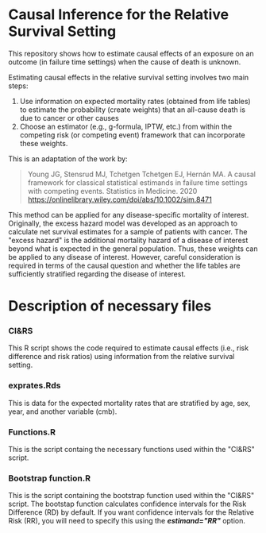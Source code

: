 # Causal Inference for the Relative Survival Setting
This repository shows how to estimate causal effects of an exposure on an outcome (in failure time settings) when the cause of death is unknown. 

Estimating causal effects in the relative survival setting involves two main steps:
  1) Use information on expected mortality rates (obtained from life tables) to estimate the probability (create weights) that an all-cause death is due to cancer or other causes
  2) Choose an estimator (e.g., g-formula, IPTW, etc.) from within the competing risk (or competing event) framework that can incorporate these weights.

This is an adaptation of the work by: 
> Young JG, Stensrud MJ, Tchetgen Tchetgen EJ, Hernán MA. A causal framework for classical statistical estimands in failure time settings with competing events. Statistics in Medicine. 2020 https://onlinelibrary.wiley.com/doi/abs/10.1002/sim.8471

This method can be applied for any disease-specific mortality of interest. Originally, the excess hazard model was developed as an approach to calculate net survival estimates for a sample of patients with cancer. The "excess hazard" is the additional mortality hazard of a disease of interest beyond what is expected in the general population. Thus, these weights can be applied to any disease of interest. However, careful consideration is required in terms of the causal question and whether the life tables are sufficiently stratified regarding the disease of interest. 

# Description of necessary files

### CI&RS 
This R script shows the code required to estimate causal effects (i.e., risk difference and risk ratios) using information from the relative survival setting.

### exprates.Rds
This is data for the expected mortality rates that are stratified by age, sex, year, and another variable (cmb).

### Functions.R
This is the script containg the necessary functions used within the "CI&RS" script.

### Bootstrap function.R
This is the script containing the bootstrap function used within the "CI&RS" script. The bootstap function calculates confidence intervals for the Risk Difference (RD) by default. If you want confidence intervals for the Relative Risk (RR), you will need to specify this using the ***estimand="RR"*** option.

